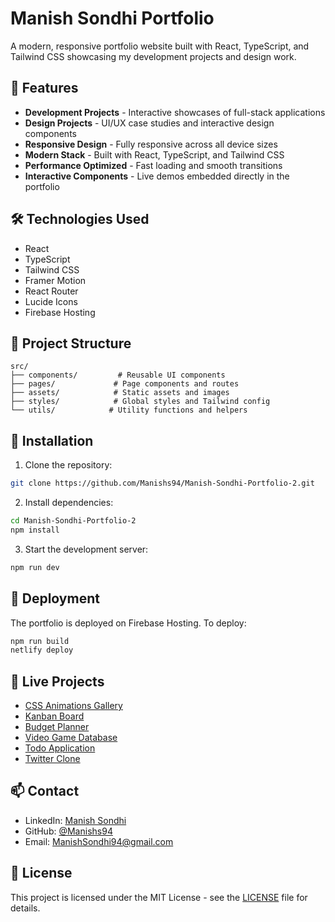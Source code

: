 # Manish Sondhi Portfolio

A modern, responsive portfolio website built with React, TypeScript, and Tailwind CSS showcasing my development projects and design work.

## 🚀 Features

- **Development Projects** - Interactive showcases of full-stack applications
- **Design Projects** - UI/UX case studies and interactive design components
- **Responsive Design** - Fully responsive across all device sizes
- **Modern Stack** - Built with React, TypeScript, and Tailwind CSS
- **Performance Optimized** - Fast loading and smooth transitions
- **Interactive Components** - Live demos embedded directly in the portfolio

## 🛠️ Technologies Used

- React
- TypeScript
- Tailwind CSS
- Framer Motion
- React Router
- Lucide Icons
- Firebase Hosting

## 📁 Project Structure

```
src/
├── components/         # Reusable UI components
├── pages/             # Page components and routes
├── assets/            # Static assets and images
├── styles/            # Global styles and Tailwind config
└── utils/            # Utility functions and helpers
```

## 🔧 Installation

1. Clone the repository:
```bash
git clone https://github.com/Manishs94/Manish-Sondhi-Portfolio-2.git
```

2. Install dependencies:
```bash
cd Manish-Sondhi-Portfolio-2
npm install
```

3. Start the development server:
```bash
npm run dev
```

## 🚀 Deployment

The portfolio is deployed on Firebase Hosting. To deploy:

```bash
npm run build
netlify deploy
```

## 📱 Live Projects

- [CSS Animations Gallery](https://animations-a7d93.web.app/)
- [Kanban Board](https://kanban-fire-be71d.web.app/)
- [Budget Planner](https://61f0efec215e813c8ff08265--hardcore-roentgen-8b2667.netlify.app/)
- [Video Game Database](https://ng-video-game-db.web.app/)
- [Todo Application](https://todo-cda1b8.netlify.app/)
- [Twitter Clone](https://twitter-clone-83a92.firebaseapp.com/)

## 📫 Contact

- LinkedIn: [Manish Sondhi](https://www.linkedin.com/in/manish-sondhi-2b3bb2217/)
- GitHub: [@Manishs94](https://github.com/Manishs94)
- Email: ManishSondhi94@gmail.com

## 📄 License

This project is licensed under the MIT License - see the [LICENSE](LICENSE) file for details.
